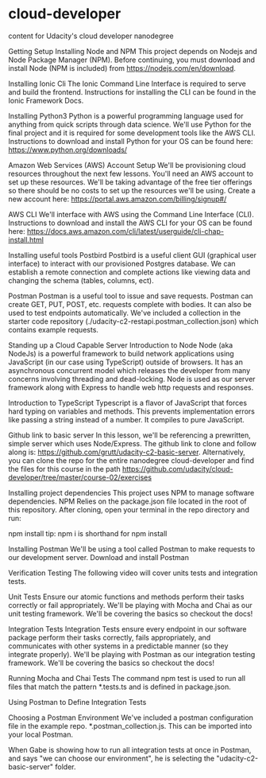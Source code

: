 # cloud-developer
content for Udacity's cloud developer nanodegree

Getting Setup
Installing Node and NPM
This project depends on Nodejs and Node Package Manager (NPM). Before continuing, you must download and install Node (NPM is included) from https://nodejs.com/en/download.

Installing Ionic Cli
The Ionic Command Line Interface is required to serve and build the frontend. Instructions for installing the CLI can be found in the Ionic Framework Docs.

Installing Python3
Python is a powerful programming language used for anything from quick scripts through data science. We'll use Python for the final project and it is required for some development tools like the AWS CLI. Instructions to download and install Python for your OS can be found here: https://www.python.org/downloads/

Amazon Web Services (AWS)
Account Setup
We'll be provisioning cloud resources throughout the next few lessons. You'll need an AWS account to set up these resources. We'll be taking advantage of the free tier offerings so there should be no costs to set up the resources we'll be using. Create a new account here: https://portal.aws.amazon.com/billing/signup#/

AWS CLI
We'll interface with AWS using the Command Line Interface (CLI). Instructions to download and install the AWS CLI for your OS can be found here: https://docs.aws.amazon.com/cli/latest/userguide/cli-chap-install.html

Installing useful tools
Postbird
Postbird is a useful client GUI (graphical user interface) to interact with our provisioned Postgres database. We can establish a remote connection and complete actions like viewing data and changing the schema (tables, columns, ect).

Postman
Postman is a useful tool to issue and save requests. Postman can create GET, PUT, POST, etc. requests complete with bodies. It can also be used to test endpoints automatically. We've included a collection in the starter code repository (./udacity-c2-restapi.postman_collection.json) which contains example requests.

Standing up a Cloud Capable Server
Introduction to Node
Node (aka NodeJs) is a powerful framework to build network applications using JavaScript (in our case using TypeScript) outside of browsers. It has an asynchronous concurrent model which releases the developer from many concerns involving threading and dead-locking. Node is used as our server framework along with Express to handle web http requests and responses.

Introduction to TypeScript
Typescript is a flavor of JavaScript that forces hard typing on variables and methods. This prevents implementation errors like passing a string instead of a number. It compiles to pure JavaScript.

Github link to basic server
In this lesson, we'll be referencing a prewritten, simple server which uses Node/Express. The github link to clone and follow along is: https://github.com/grutt/udacity-c2-basic-server. Alternatively, you can clone the repo for the entire nanodegree cloud-developer and find the files for this course in the path https://github.com/udacity/cloud-developer/tree/master/course-02/exercises

Installing project dependencies
This project uses NPM to manage software dependencies. NPM Relies on the package.json file located in the root of this repository. After cloning, open your terminal in the repo directory and run:

npm install
tip: npm i is shorthand for npm install

Installing Postman
We'll be using a tool called Postman to make requests to our development server. Download and install Postman

Verification Testing
The following video will cover units tests and integration tests.

Unit Tests
Ensure our atomic functions and methods perform their tasks correctly or fail appropriately. We'll be playing with Mocha and Chai as our unit testing framework. We'll be covering the basics so checkout the docs!

Integration Tests
Integration Tests ensure every endpoint in our software package perform their tasks correctly, fails appropriately, and communicates with other systems in a predictable manner (so they integrate properly). We'll be playing with Postman as our integration testing framework. We'll be covering the basics so checkout the docs!

Running Mocha and Chai Tests
The command npm test is used to run all files that match the pattern *.tests.ts and is defined in package.json.

Using Postman to Define Integration Tests


Choosing a Postman Environment
We've included a postman configuration file in the example repo. *.postman_collection.js. This can be imported into your local Postman.

When Gabe is showing how to run all integration tests at once in Postman, and says "we can choose our environment", he is selecting the "udacity-c2-basic-server" folder.